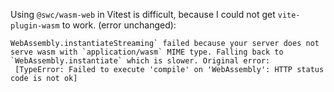Using `@swc/wasm-web` in Vitest is difficult, because I could not get `vite-plugin-wasm` to work. 
(error unchanged):
```
WebAssembly.instantiateStreaming` failed because your server does not serve wasm with `application/wasm` MIME type. Falling back to `WebAssembly.instantiate` which is slower. Original error:
 [TypeError: Failed to execute 'compile' on 'WebAssembly': HTTP status code is not ok]
```
